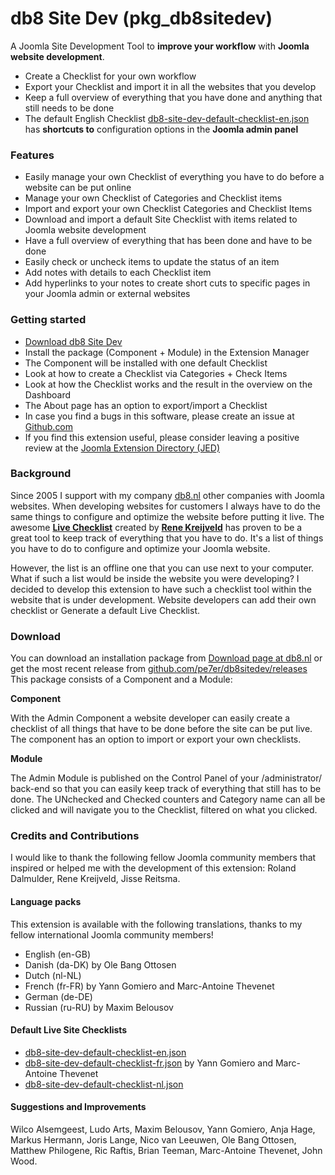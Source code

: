 db8 Site Dev (pkg_db8sitedev)
===============

A Joomla Site Development Tool to **improve your workflow** with **Joomla website development**.
- Create a Checklist for your own workflow
- Export your Checklist and import it in all the websites that you develop
- Keep a full overview of everything that you have done and anything that still needs to be done
- The default English Checklist [db8-site-dev-default-checklist-en.json](https://raw.githubusercontent.com/pe7er/db8sitedev/master/db8-site-dev-default-checklist-en.json) 
has **shortcuts to** configuration options in the **Joomla admin panel**

### Features
- Easily manage your own Checklist of everything you have to do before a website can be put online
- Manage your own Checklist of Categories and Checklist items
- Import and export your own Checklist Categories and Checklist Items
- Download and import a default Site Checklist with items related to Joomla website development
- Have a full overview of everything that has been done and have to be done
- Easily check or uncheck items to update the status of an item
- Add notes with details to each Checklist item
- Add hyperlinks to your notes to create short cuts to specific pages in your Joomla admin or external websites

### Getting started
- [Download db8 Site Dev](http://www.db8.nl/en/download/components-download/db8-site-dev)
- Install the package (Component + Module) in the Extension Manager
- The Component will be installed with one default Checklist
- Look at how to create a Checklist via Categories + Check Items
- Look at how the Checklist works and the result in the overview on the Dashboard
- The About page has an option to export/import a Checklist
- In case you find a bugs in this software, please create an issue at [Github.com](https://github.com/pe7er/db8sitedev/issues)
- If you find this extension useful, please consider leaving a positive review at the [Joomla Extension Directory (JED)](http://extensions.joomla.org/extensions/extension/db8-site-dev)

### Background
Since 2005 I support with my company [db8.nl](http://www.db8.nl) other companies with Joomla websites.
When developing websites for customers I always have to do the same things to configure and optimize the website before putting it live.
The awesome **[Live Checklist](https://github.com/renekreijveld/livechecklist)** created by
**[Rene Kreijveld](http://www.renekreijveld.nl/)** has proven to be a great tool to keep track of everything that you have to do. 
It's a list of things you have to do to configure and optimize your Joomla website.

However, the list is an offline one that you can use next to your computer. What if such a list would be inside the website you were developing?
I decided to develop this extension to have such a checklist tool within the website that is under development.
Website developers can add their own checklist or Generate a default Live Checklist.

### Download
You can download an installation package from [Download page at db8.nl](http://www.db8.nl/en/download/components-download/db8-site-dev)
or get the most recent release from [github.com/pe7er/db8sitedev/releases](https://github.com/pe7er/db8sitedev/releases)
This package consists of a Component and a Module:

**Component**

With the Admin Component a website developer can easily create a checklist of all things that have to be done before the site can be put live.
The component has an option to import or export your own checklists.

**Module**

The Admin Module is published on the Control Panel of your /administrator/ back-end so that you can easily keep track of everything that still has to be done.
The UNchecked and Checked counters and Category name can all be clicked and will navigate you to the Checklist, filtered on what you clicked.

### Credits and Contributions
I would like to thank the following fellow Joomla community members that inspired or helped me with the development of this extension:
Roland Dalmulder, Rene Kreijveld, Jisse Reitsma.

#### Language packs
This extension is available with the following translations, thanks to my fellow international Joomla community members!
- English (en-GB)
- Danish (da-DK) by Ole Bang Ottosen
- Dutch (nl-NL)
- French (fr-FR) by Yann Gomiero and Marc-Antoine Thevenet
- German (de-DE)
- Russian (ru-RU) by Maxim Belousov

#### Default Live Site Checklists
- [db8-site-dev-default-checklist-en.json](https://raw.githubusercontent.com/pe7er/db8sitedev/master/db8-site-dev-default-checklist-en.json)
- [db8-site-dev-default-checklist-fr.json](https://raw.githubusercontent.com/pe7er/db8sitedev/master/db8-site-dev-default-checklist-fr.json)
 by Yann Gomiero and Marc-Antoine Thevenet
- [db8-site-dev-default-checklist-nl.json](https://raw.githubusercontent.com/pe7er/db8sitedev/master/db8-site-dev-default-checklist-nl.json)

#### Suggestions and Improvements
Wilco Alsemgeest, Ludo Arts, Maxim Belousov, Yann Gomiero, Anja Hage, Markus Hermann, Joris Lange, Nico van Leeuwen, Ole Bang Ottosen, Matthew Philogene, 
Ric Raftis, Brian Teeman, Marc-Antoine Thevenet, John Wood.
